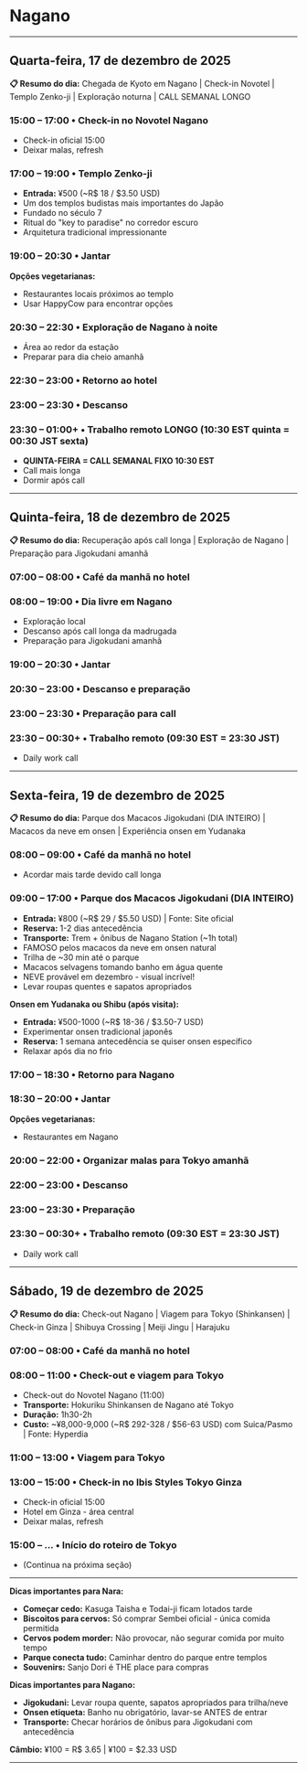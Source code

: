 # Nagano

---

## Quarta-feira, 17 de dezembro de 2025

**📋 Resumo do dia:** Chegada de Kyoto em Nagano | Check-in Novotel | Templo Zenko-ji | Exploração noturna | CALL SEMANAL LONGO

### 15:00 – 17:00 • Check-in no Novotel Nagano
- Check-in oficial 15:00
- Deixar malas, refresh

### 17:00 – 19:00 • Templo Zenko-ji
- **Entrada:** ¥500 (~R$ 18 / $3.50 USD)
- Um dos templos budistas mais importantes do Japão
- Fundado no século 7
- Ritual do "key to paradise" no corredor escuro
- Arquitetura tradicional impressionante

### 19:00 – 20:30 • Jantar
**Opções vegetarianas:**
- Restaurantes locais próximos ao templo
- Usar HappyCow para encontrar opções

### 20:30 – 22:30 • Exploração de Nagano à noite
- Área ao redor da estação
- Preparar para dia cheio amanhã

### 22:30 – 23:00 • Retorno ao hotel

### 23:00 – 23:30 • Descanso

### 23:30 – 01:00+ • Trabalho remoto LONGO (10:30 EST quinta = 00:30 JST sexta)
- **QUINTA-FEIRA = CALL SEMANAL FIXO 10:30 EST**
- Call mais longa
- Dormir após call

---

## Quinta-feira, 18 de dezembro de 2025

**📋 Resumo do dia:** Recuperação após call longa | Exploração de Nagano | Preparação para Jigokudani amanhã

### 07:00 – 08:00 • Café da manhã no hotel

### 08:00 – 19:00 • Dia livre em Nagano
- Exploração local
- Descanso após call longa da madrugada
- Preparação para Jigokudani amanhã

### 19:00 – 20:30 • Jantar

### 20:30 – 23:00 • Descanso e preparação

### 23:00 – 23:30 • Preparação para call

### 23:30 – 00:30+ • Trabalho remoto (09:30 EST = 23:30 JST)
- Daily work call

---

## Sexta-feira, 19 de dezembro de 2025

**📋 Resumo do dia:** Parque dos Macacos Jigokudani (DIA INTEIRO) | Macacos da neve em onsen | Experiência onsen em Yudanaka

### 08:00 – 09:00 • Café da manhã no hotel
- Acordar mais tarde devido call longa

### 09:00 – 17:00 • Parque dos Macacos Jigokudani (DIA INTEIRO)
- **Entrada:** ¥800 (~R$ 29 / $5.50 USD) | Fonte: Site oficial
- **Reserva:** 1-2 dias antecedência
- **Transporte:** Trem + ônibus de Nagano Station (~1h total)
- FAMOSO pelos macacos da neve em onsen natural
- Trilha de ~30 min até o parque
- Macacos selvagens tomando banho em água quente
- NEVE provável em dezembro - visual incrível!
- Levar roupas quentes e sapatos apropriados

**Onsen em Yudanaka ou Shibu (após visita):**
- **Entrada:** ¥500-1000 (~R$ 18-36 / $3.50-7 USD)
- Experimentar onsen tradicional japonês
- **Reserva:** 1 semana antecedência se quiser onsen específico
- Relaxar após dia no frio

### 17:00 – 18:30 • Retorno para Nagano

### 18:30 – 20:00 • Jantar
**Opções vegetarianas:**
- Restaurantes em Nagano

### 20:00 – 22:00 • Organizar malas para Tokyo amanhã

### 22:00 – 23:00 • Descanso

### 23:00 – 23:30 • Preparação

### 23:30 – 00:30+ • Trabalho remoto (09:30 EST = 23:30 JST)
- Daily work call

---

## Sábado, 19 de dezembro de 2025

**📋 Resumo do dia:** Check-out Nagano | Viagem para Tokyo (Shinkansen) | Check-in Ginza | Shibuya Crossing | Meiji Jingu | Harajuku

### 07:00 – 08:00 • Café da manhã no hotel

### 08:00 – 11:00 • Check-out e viagem para Tokyo
- Check-out do Novotel Nagano (11:00)
- **Transporte:** Hokuriku Shinkansen de Nagano até Tokyo
- **Duração:** 1h30-2h
- **Custo:** ~¥8,000-9,000 (~R$ 292-328 / $56-63 USD) com Suica/Pasmo | Fonte: Hyperdia

### 11:00 – 13:00 • Viagem para Tokyo

### 13:00 – 15:00 • Check-in no Ibis Styles Tokyo Ginza
- Check-in oficial 15:00
- Hotel em Ginza - área central
- Deixar malas, refresh

### 15:00 – ... • Início do roteiro de Tokyo
- (Continua na próxima seção)

---

**Dicas importantes para Nara:**
- **Começar cedo:** Kasuga Taisha e Todai-ji ficam lotados tarde
- **Biscoitos para cervos:** Só comprar Sembei oficial - única comida permitida
- **Cervos podem morder:** Não provocar, não segurar comida por muito tempo
- **Parque conecta tudo:** Caminhar dentro do parque entre templos
- **Souvenirs:** Sanjo Dori é THE place para compras

**Dicas importantes para Nagano:**
- **Jigokudani:** Levar roupa quente, sapatos apropriados para trilha/neve
- **Onsen etiqueta:** Banho nu obrigatório, lavar-se ANTES de entrar
- **Transporte:** Checar horários de ônibus para Jigokudani com antecedência

**Câmbio:** ¥100 = R$ 3.65 | ¥100 = $2.33 USD

---

